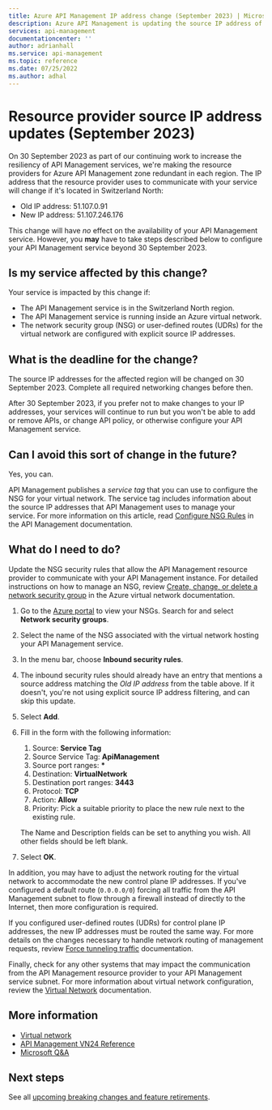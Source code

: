 ```yaml
---
title: Azure API Management IP address change (September 2023) | Microsoft Docs
description: Azure API Management is updating the source IP address of the resource provider in Switzerland North. If your service is hosted in a Microsoft Azure virtual network, you may need to update network settings to continue managing your service.
services: api-management
documentationcenter: ''
author: adrianhall
ms.service: api-management
ms.topic: reference
ms.date: 07/25/2022
ms.author: adhal
---
```


# Resource provider source IP address updates (September 2023)

On 30 September 2023 as part of our continuing work to increase the resiliency of API Management services, we're making the resource providers for Azure API Management zone redundant in each region. The IP address that the resource provider uses to communicate with your service will change if it's located in Switzerland North:

* Old IP address: 51.107.0.91
* New IP address: 51.107.246.176

This change will have *no* effect on the availability of your API Management service. However, you **may** have to take steps described below to configure your API Management service beyond 30 September 2023.

## Is my service affected by this change?

Your service is impacted by this change if:

* The API Management service is in the Switzerland North region.
* The API Management service is running inside an Azure virtual network.
* The network security group (NSG) or user-defined routes (UDRs) for the virtual network are configured with explicit source IP addresses.

## What is the deadline for the change?

The source IP addresses for the affected region will be changed on 30 September 2023. Complete all required networking changes before then.

After 30 September 2023, if you prefer not to make changes to your IP addresses, your services will continue to run but you won't be able to add or remove APIs, or change API policy, or otherwise configure your API Management service. 

## Can I avoid this sort of change in the future?

Yes, you can.

API Management publishes a _service tag_ that you can use to configure the NSG for your virtual network. The service tag includes information about the source IP addresses that API Management uses to manage your service. For more information on this article, read [Configure NSG Rules] in the API Management documentation.

## What do I need to do?

Update the NSG security rules that allow the API Management resource provider to communicate with your API Management instance. For detailed instructions on how to manage an NSG, review [Create, change, or delete a network security group] in the Azure virtual network documentation.

1. Go to the [Azure portal](https://portal.azure.com) to view your NSGs. Search for and select **Network security groups**.
2. Select the name of the NSG associated with the virtual network hosting your API Management service.
3. In the menu bar, choose **Inbound security rules**.
4. The inbound security rules should already have an entry that mentions a source address matching the _Old IP address_ from the table above. If it doesn't, you're not using explicit source IP address filtering, and can skip this update.
5. Select **Add**.
6. Fill in the form with the following information:
  
   1. Source: **Service Tag**
   2. Source Service Tag: **ApiManagement**
   3. Source port ranges: __*__
   4. Destination: **VirtualNetwork**
   5. Destination port ranges: **3443**
   6. Protocol: **TCP**
   7. Action: **Allow**
   8. Priority: Pick a suitable priority to place the new rule next to the existing rule.

   The Name and Description fields can be set to anything you wish. All other fields should be left blank.

7. Select **OK**.

In addition, you may have to adjust the network routing for the virtual network to accommodate the new control plane IP addresses. If you've configured a default route (`0.0.0.0/0`) forcing all traffic from the API Management subnet to flow through a firewall instead of directly to the Internet, then more configuration is required. 

If you configured user-defined routes (UDRs) for control plane IP addresses, the new IP addresses must be routed the same way. For more details on the changes necessary to handle network routing of management requests, review [Force tunneling traffic] documentation.

Finally, check for any other systems that may impact the communication from the API Management resource provider to your API Management service subnet. For more information about virtual network configuration, review the [Virtual Network] documentation.

## More information

* [Virtual network](../../virtual-network/index.yml)
* [API Management VN24 Reference](../virtual-network-reference.md)
* [Microsoft Q&A](/answers/topics/azure-api-management.html)

## Next steps

See all [upcoming breaking changes and feature retirements](overview.md).

<!-- Links -->
[Configure NSG Rules]: ../api-management-using-with-internal-vnet.md#configure-nsg-rules
[Virtual Network]: ../../virtual-network/index.yml
[Force tunneling traffic]: ../api-management-using-with-internal-vnet.md#force-tunnel-traffic-to-on-premises-firewall-using-expressroute-or-network-virtual-appliance
[Create, change, or delete a network security group]: ../../virtual-network/manage-network-security-group.md
